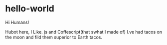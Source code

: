 # hello-world



Hi Humans!

Hubot here, I Like. js and Coffescript(that swhat I made of)
I.ve had tacos on the moon and fild them superior to Earth  tacos.
